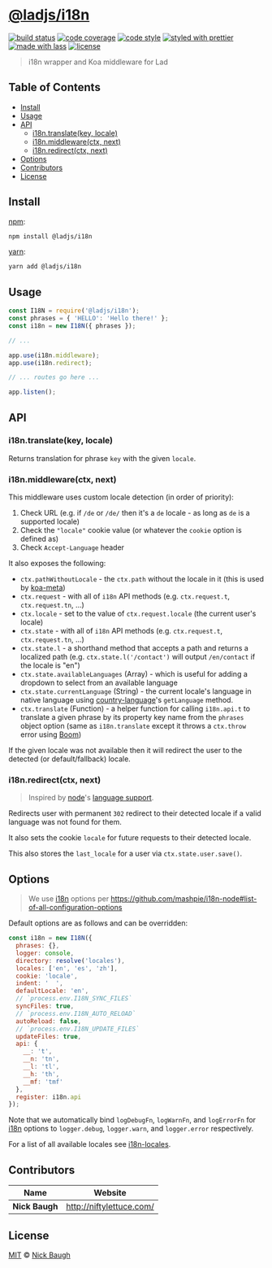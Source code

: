 # [**@ladjs/i18n**](https://github.com/ladjs/i18n)

[![build status](https://img.shields.io/travis/ladjs/i18n.svg)](https://travis-ci.org/ladjs/i18n)
[![code coverage](https://img.shields.io/codecov/c/github/ladjs/i18n.svg)](https://codecov.io/gh/ladjs/i18n)
[![code style](https://img.shields.io/badge/code_style-XO-5ed9c7.svg)](https://github.com/sindresorhus/xo)
[![styled with prettier](https://img.shields.io/badge/styled_with-prettier-ff69b4.svg)](https://github.com/prettier/prettier)
[![made with lass](https://img.shields.io/badge/made_with-lass-95CC28.svg)](https://lass.js.org)
[![license](https://img.shields.io/github/license/ladjs/i18n.svg)](<>)

> i18n wrapper and Koa middleware for Lad


## Table of Contents

* [Install](#install)
* [Usage](#usage)
* [API](#api)
  * [i18n.translate(key, locale)](#i18ntranslatekey-locale)
  * [i18n.middleware(ctx, next)](#i18nmiddlewarectx-next)
  * [i18n.redirect(ctx, next)](#i18nredirectctx-next)
* [Options](#options)
* [Contributors](#contributors)
* [License](#license)


## Install

[npm][]:

```sh
npm install @ladjs/i18n
```

[yarn][]:

```sh
yarn add @ladjs/i18n
```


## Usage

```js
const I18N = require('@ladjs/i18n');
const phrases = { 'HELLO': 'Hello there!' };
const i18n = new I18N({ phrases });

// ...

app.use(i18n.middleware);
app.use(i18n.redirect);

// ... routes go here ...

app.listen();
```


## API

### i18n.translate(key, locale)

Returns translation for phrase `key` with the given `locale`.

### i18n.middleware(ctx, next)

This middleware uses custom locale detection (in order of priority):

1. Check URL (e.g. if `/de` or `/de/` then it's a `de` locale - as long as `de` is a supported locale)
2. Check the `"locale"` cookie value (or whatever the `cookie` option is defined as)
3. Check `Accept-Language` header

It also exposes the following:

* `ctx.pathWithoutLocale` - the `ctx.path` without the locale in it (this is used by [koa-meta][])
* `ctx.request` - with all of `i18n` API methods (e.g. `ctx.request.t`, `ctx.request.tn`, ...)
* `ctx.locale` - set to the value of `ctx.request.locale` (the current user's locale)
* `ctx.state` - with all of `i18n` API methods (e.g. `ctx.request.t`, `ctx.request.tn`, ...)
* `ctx.state.l` - a shorthand method that accepts a path and returns a localized path (e.g. `ctx.state.l('/contact')` will output `/en/contact` if the locale is "en")
* `ctx.state.availableLanguages` (Array) - which is useful for adding a dropdown to select from an available language
* `ctx.state.currentLanguage` (String) - the current locale's language in native language using [country-language][]'s `getLanguage` method.
* `ctx.translate` (Function) - a helper function for calling `i18n.api.t` to translate a given phrase by its property key name from the `phrases` object option (same as `i18n.translate` except it throws a `ctx.throw` error using [Boom][])

If the given locale was not available then it will redirect the user to the detected (or default/fallback) locale.

### i18n.redirect(ctx, next)

> Inspired by [node][]'s [language support][language-support].

Redirects user with permanent `302` redirect to their detected locale if a valid language was not found for them.

It also sets the cookie `locale` for future requests to their detected locale.

This also stores the `last_locale` for a user via `ctx.state.user.save()`.


## Options

> We use [i18n][] options per <https://github.com/mashpie/i18n-node#list-of-all-configuration-options>

Default options are as follows and can be overridden:

```js
const i18n = new I18N({
  phrases: {},
  logger: console,
  directory: resolve('locales'),
  locales: ['en', 'es', 'zh'],
  cookie: 'locale',
  indent: '  ',
  defaultLocale: 'en',
  // `process.env.I18N_SYNC_FILES`
  syncFiles: true,
  // `process.env.I18N_AUTO_RELOAD`
  autoReload: false,
  // `process.env.I18N_UPDATE_FILES`
  updateFiles: true,
  api: {
    __: 't',
    __n: 'tn',
    __l: 'tl',
    __h: 'th',
    __mf: 'tmf'
  },
  register: i18n.api
});
```

Note that we automatically bind `logDebugFn`, `logWarnFn`, and `logErrorFn` for [i18n][] options to `logger.debug`, `logger.warn`, and `logger.error` respectively.

For a list of all available locales see [i18n-locales][].


## Contributors

| Name           | Website                    |
| -------------- | -------------------------- |
| **Nick Baugh** | <http://niftylettuce.com/> |


## License

[MIT](LICENSE) © [Nick Baugh](http://niftylettuce.com/)


## 

[npm]: https://www.npmjs.com/

[yarn]: https://yarnpkg.com/

[i18n]: https://github.com/mashpie/i18n-node

[i18n-locales]: https://github.com/ladjs/i18n-locales

[koa-meta]: https://github.com/ladjs/koa-meta

[country-language]: https://github.com/bdswiss/country-language

[boom]: https://github.com/hapijs/boom

[node]: https://nodejs.org

[language-support]: https://github.com/nodejs/nodejs.org/commit/d6cdd942a8fc0fffcf6879eca124295e95991bbc#diff-78c12f5adc1848d13b1c6f07055d996eR59
